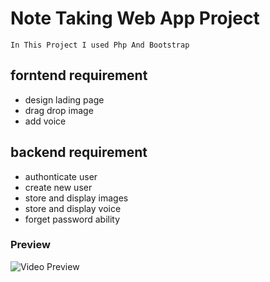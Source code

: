 # Note Taking Web App Project

`In This Project I used Php And Bootstrap`

## forntend requirement

- design lading page
- drag drop image
- add voice

## backend requirement

- authonticate user
- create new user
- store and display images
- store and display voice
- forget password ability

### Preview

![Video Preview](https://www.awesomescreenshot.com/video/8585604?key=d13c378e532672a65ba5dec6f51c9a81)
